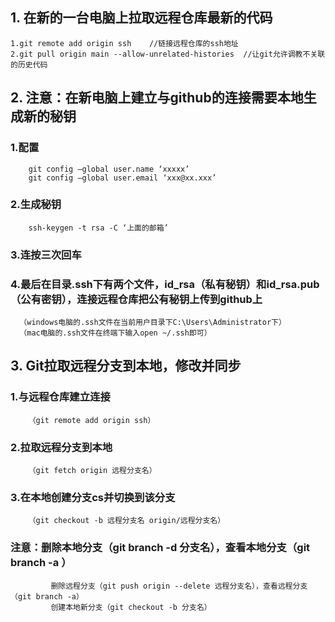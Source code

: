 
## 1. 在新的一台电脑上拉取远程仓库最新的代码
    1.git remote add origin ssh    //链接远程仓库的ssh地址
    2.git pull origin main --allow-unrelated-histories  //让git允许调教不关联的历史代码
## 2. 注意：在新电脑上建立与github的连接需要本地生成新的秘钥
   ### 1.配置
        git config –global user.name ‘xxxxx’ 
        git config –global user.email ‘xxx@xx.xxx’
   ### 2.生成秘钥
        ssh-keygen -t rsa -C ‘上面的邮箱’
   ### 3.连按三次回车
   ### 4.最后在目录.ssh下有两个文件，id_rsa（私有秘钥）和id_rsa.pub（公有密钥），连接远程仓库把公有秘钥上传到github上
      （windows电脑的.ssh文件在当前用户目录下C:\Users\Administrator下）
      （mac电脑的.ssh文件在终端下输入open ~/.ssh即可）
## 3. Git拉取远程分支到本地，修改并同步
  ###  1.与远程仓库建立连接
        （git remote add origin ssh）
   ### 2.拉取远程分支到本地
        （git fetch origin 远程分支名）
   ### 3.在本地创建分支cs并切换到该分支   
        （git checkout -b 远程分支名 origin/远程分支名）
   ### 注意：删除本地分支（git branch -d 分支名），查看本地分支（git branch -a ）  
             删除远程分支（git push origin --delete 远程分支名），查看远程分支（git branch -a）
             创建本地新分支（git checkout -b 分支名）
